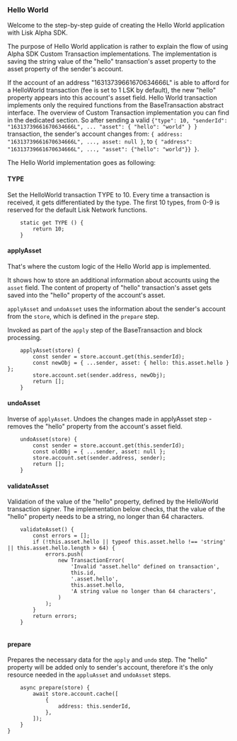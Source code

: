 ### Hello World
Welcome to the step-by-step guide of creating the Hello World application with Lisk Alpha SDK.

The purpose of Hello World application is rather to explain the flow of using Alpha SDK Custom Transaction implementations. 
The implementation is saving the string value of the "hello" transaction's asset property to the asset property of the sender's account.

If the account of an address "16313739661670634666L" is able to afford for a HelloWorld transaction (fee is set to 1 LSK by default), the new "hello" property appears into this account's asset field.
Hello World transaction implements only the required functions from the BaseTransaction abstract interface.
The overview of Custom Transaction implementation you can find in the dedicated section.
So after sending a valid `{"type": 10, "senderId": "16313739661670634666L", ... "asset": { "hello": "world" } }` transaction, the sender's account changes from: `{ address: "16313739661670634666L", ..., asset: null }`, to `{ "address": "16313739661670634666L", ..., "asset": {"hello": "world"}} }`. 

The Hello World implementation goes as following:

#### TYPE

Set the HelloWorld transaction TYPE to 10. Every time a transaction is received, it gets differentiated by the type. The first 10 types, from 0-9 is reserved for the default Lisk Network functions.
```
	static get TYPE () {
		return 10;
	}
```
#### applyAsset

That's where the custom logic of the Hello World app is implemented. 

It shows how to store an additional information about accounts using the `asset` field. The content of property of "hello" transaction's asset gets saved into the "hello" property of the account's asset.

`applyAsset` and `undoAsset` uses the information about the sender's account from the `store`, which is defined in the `prepare` step.

Invoked as part of the `apply` step of the BaseTransaction and block processing.  
```
	applyAsset(store) {
		const sender = store.account.get(this.senderId);
		const newObj = { ...sender, asset: { hello: this.asset.hello } };
		store.account.set(sender.address, newObj);
		return [];
	}
```
#### undoAsset
Inverse of `applyAsset`. Undoes the changes made in applyAsset step - removes the "hello" property from the account's asset field.

```
	undoAsset(store) {
		const sender = store.account.get(this.senderId);
		const oldObj = { ...sender, asset: null };
		store.account.set(sender.address, sender);
		return [];
	}
```
#### validateAsset
Validation of the value of the "hello" property, defined by the HelloWorld transaction signer. The implementation below checks, that the value of the "hello" property needs to be a string, no longer than 64 characters. 
```
	validateAsset() {
		const errors = [];
		if (!this.asset.hello || typeof this.asset.hello !== 'string' || this.asset.hello.length > 64) {
			errors.push(
				new TransactionError(
					'Invalid "asset.hello" defined on transaction',
					this.id,
					'.asset.hello',
					this.asset.hello,
					'A string value no longer than 64 characters',
				)
			);
		}
		return errors;
	}
	
```
#### prepare
Prepares the necessary data for the `apply` and `undo` step.
The "hello" property will be added only to sender's account, therefore it's the only resource needed in the `appluAsset` and `undoAsset` steps. 
```
	async prepare(store) {
		await store.account.cache([
			{
				address: this.senderId,
			},
		]);
	}
}
```
